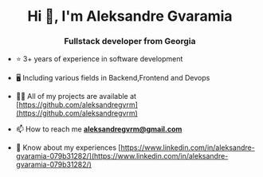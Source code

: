 <h1 align="center">Hi 👋, I'm Aleksandre Gvaramia</h1>
<h3 align="center">Fullstack developer from Georgia</h3>

- ⭐ 3+ years of experience in software development

- 🖥️ Including various fields in Backend,Frontend and Devops

- 👨‍💻 All of my projects are available at [https://github.com/aleksandregvrm](https://github.com/aleksandregvrm)

- 📫 How to reach me **aleksandregvrm@gmail.com**

- 📄 Know about my experiences [https://www.linkedin.com/in/aleksandre-gvaramia-079b31282/](https://www.linkedin.com/in/aleksandre-gvaramia-079b31282/)



